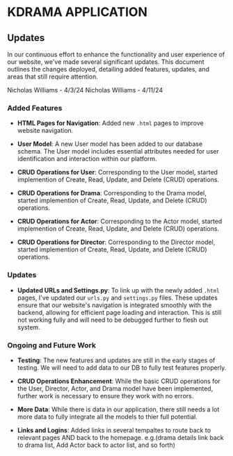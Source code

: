 # KDRAMA APPLICATION

## Updates

In our continuous effort to enhance the functionality and user experience of our website, we've made several significant updates. This document outlines the changes deployed, detailing added features, updates, and areas that still require attention.

Nicholas Williams - 4/3/24
Nicholas Williams - 4/11/24

### Added Features

- **HTML Pages for Navigation**: Added new `.html` pages to improve website navigation.

- **User Model**: A new User model has been added to our database schema. The User model includes essential attributes needed for user identification and interaction within our platform.

- **CRUD Operations for User**: Corresponding to the User model, started implemention of Create, Read, Update, and Delete (CRUD) operations.

- **CRUD Operations for Drama**: Corresponding to the Drama model, started implemention of Create, Read, Update, and Delete (CRUD) operations.

- **CRUD Operations for Actor**: Corresponding to the Actor model, started implemention of Create, Read, Update, and Delete (CRUD) operations.

- **CRUD Operations for Director**: Corresponding to the Director model, started implemention of Create, Read, Update, and Delete (CRUD) operations.

### Updates

- **Updated URLs and Settings.py**: To link up with the newly added `.html` pages, I've updated our `urls.py` and `settings.py` files. These updates ensure that our website's navigation is integrated smoothly with the backend, allowing for efficient page loading and interaction. This is still not working fully and will need to be debugged further to flesh out system.

### Ongoing and Future Work

- **Testing**: The new features and updates are still in the early stages of testing. We will need to add data to our DB to fully test features properly.

- **CRUD Operations Enhancement**: While the basic CRUD operations for the User, Director, Actor, and Drama model have been implemented, further work is necessary to ensure they work with no errors.

- **More Data**: While there is data in our application, there
still needs a lot more data to fully integrate all the models to thier full potential.

- **Links and Logins**: Added links in several tempaltes to route back to relevant pages AND back to the homepage.
e.g.(drama details link back to drama list, Add Actor back to actor list, and so forth)
